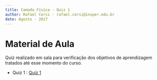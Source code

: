```yaml
---
title: Camada Física - Quiz 1
author: Rafael Corsi - rafael.corsi@insper.edu.br
date: Agosto - 2017
---
```


# Material de Aula

Quiz realizado em sala para verificação dos objetivos de aprendizagem tratados até esse momento do curso.

- Quiz 1 : [Quiz 1](https://github.com/Insper/Camada-Fisica-Computacao/blob/master/2-Aulas/06-Quiz/6-Quiz1.pdf)

